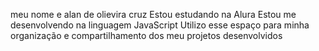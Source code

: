 meu nome e alan de olievira cruz 
Estou estudando na Alura
Estou me desenvolvendo na linguagem JavaScript
Utilizo esse espaço para minha organização e compartilhamento dos meu projetos desenvolvidos
